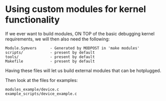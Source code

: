 # Using custom modules for kernel functionality

If we ever want to build modules, ON TOP of the basic debugging kernel
requirements, we will then also need the following:
```
Module.Symvers      - Generated by MODPOST in 'make modules'
scripts/            - present by default
tools/              - present by default
Makefile            - present by default
```

Having these files will let us build external modules that can be hotplugged.

Then look at the files for examples:
```
modules_example/device.c
example_scripts/device_example.c
```
